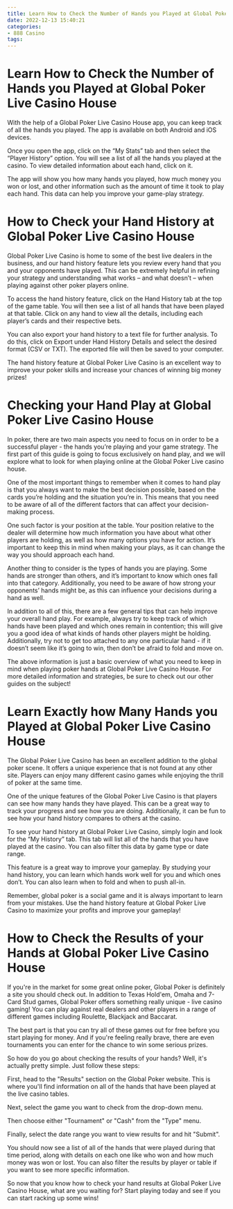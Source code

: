 ```yaml
---
title: Learn How to Check the Number of Hands you Played at Global Poker Live Casino House 
date: 2022-12-13 15:40:21
categories:
- 888 Casino
tags:
---
```



#  Learn How to Check the Number of Hands you Played at Global Poker Live Casino House 

With the help of a Global Poker Live Casino House app, you can keep track of all the hands you played. The app is available on both Android and iOS devices.

Once you open the app, click on the “My Stats” tab and then select the “Player History” option. You will see a list of all the hands you played at the casino. To view detailed information about each hand, click on it.

The app will show you how many hands you played, how much money you won or lost, and other information such as the amount of time it took to play each hand. This data can help you improve your game-play strategy.

#  How to Check your Hand History at Global Poker Live Casino House 

Global Poker Live Casino is home to some of the best live dealers in the business, and our hand history feature lets you review every hand that you and your opponents have played. This can be extremely helpful in refining your strategy and understanding what works – and what doesn’t – when playing against other poker players online.

To access the hand history feature, click on the Hand History tab at the top of the game table. You will then see a list of all hands that have been played at that table. Click on any hand to view all the details, including each player’s cards and their respective bets.

You can also export your hand history to a text file for further analysis. To do this, click on Export under Hand History Details and select the desired format (CSV or TXT). The exported file will then be saved to your computer.

The hand history feature at Global Poker Live Casino is an excellent way to improve your poker skills and increase your chances of winning big money prizes!

#  Checking your Hand Play at Global Poker Live Casino House 

In poker, there are two main aspects you need to focus on in order to be a successful player - the hands you’re playing and your game strategy. The first part of this guide is going to focus exclusively on hand play, and we will explore what to look for when playing online at the Global Poker Live casino house.

One of the most important things to remember when it comes to hand play is that you always want to make the best decision possible, based on the cards you’re holding and the situation you’re in. This means that you need to be aware of all of the different factors that can affect your decision-making process.

One such factor is your position at the table. Your position relative to the dealer will determine how much information you have about what other players are holding, as well as how many options you have for action. It’s important to keep this in mind when making your plays, as it can change the way you should approach each hand.

Another thing to consider is the types of hands you are playing. Some hands are stronger than others, and it’s important to know which ones fall into that category. Additionally, you need to be aware of how strong your opponents’ hands might be, as this can influence your decisions during a hand as well.

In addition to all of this, there are a few general tips that can help improve your overall hand play. For example, always try to keep track of which hands have been played and which ones remain in contention; this will give you a good idea of what kinds of hands other players might be holding. Additionally, try not to get too attached to any one particular hand - if it doesn’t seem like it’s going to win, then don’t be afraid to fold and move on.

The above information is just a basic overview of what you need to keep in mind when playing poker hands at Global Poker Live Casino House. For more detailed information and strategies, be sure to check out our other guides on the subject!

#  Learn Exactly how Many Hands you Played at Global Poker Live Casino House 

The Global Poker Live Casino has been an excellent addition to the global poker scene. It offers a unique experience that is not found at any other site. Players can enjoy many different casino games while enjoying the thrill of poker at the same time.

One of the unique features of the Global Poker Live Casino is that players can see how many hands they have played. This can be a great way to track your progress and see how you are doing. Additionally, it can be fun to see how your hand history compares to others at the casino.

To see your hand history at Global Poker Live Casino, simply login and look for the “My History” tab. This tab will list all of the hands that you have played at the casino. You can also filter this data by game type or date range.

This feature is a great way to improve your gameplay. By studying your hand history, you can learn which hands work well for you and which ones don’t. You can also learn when to fold and when to push all-in.

Remember, global poker is a social game and it is always important to learn from your mistakes. Use the hand history feature at Global Poker Live Casino to maximize your profits and improve your gameplay!

#  How to Check the Results of your Hands at Global Poker Live Casino House

If you're in the market for some great online poker, Global Poker is definitely a site you should check out. In addition to Texas Hold'em, Omaha and 7-Card Stud games, Global Poker offers something really unique - live casino gaming! You can play against real dealers and other players in a range of different games including Roulette, Blackjack and Baccarat.



The best part is that you can try all of these games out for free before you start playing for money. And if you're feeling really brave, there are even tournaments you can enter for the chance to win some serious prizes.

So how do you go about checking the results of your hands? Well, it's actually pretty simple. Just follow these steps:

First, head to the "Results" section on the Global Poker website. This is where you'll find information on all of the hands that have been played at the live casino tables.

Next, select the game you want to check from the drop-down menu.

Then choose either "Tournament" or "Cash" from the "Type" menu.

Finally, select the date range you want to view results for and hit "Submit".

You should now see a list of all of the hands that were played during that time period, along with details on each one like who won and how much money was won or lost. You can also filter the results by player or table if you want to see more specific information.

So now that you know how to check your hand results at Global Poker Live Casino House, what are you waiting for? Start playing today and see if you can start racking up some wins!